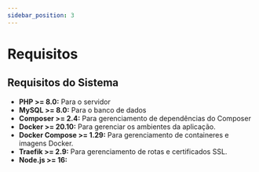 ```yaml
---
sidebar_position: 3
---
```


# Requisitos

## Requisitos do Sistema

- **PHP >= 8.0:** Para o servidor
- **MySQL >= 8.0:** Para o banco de dados
- **Composer >= 2.4:** Para gerenciamento de dependências do Composer
- **Docker >= 20.10:** Para gerenciar os ambientes da aplicação.
- **Docker Compose >= 1.29:** Para gerenciamento de containeres e imagens Docker.
- **Traefik >= 2.9:** Para gerenciamento de rotas e certificados SSL.
- **Node.js >= 16:**
